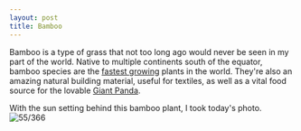 ```yaml
---
layout: post
title: Bamboo
---
```


Bamboo is a type of grass that not too long ago would never be seen in my part of the world. Native to multiple continents south of the equator, bamboo species are the [fastest growing](http://en.m.wikipedia.org/wiki/Bamboo#cite_note-Farrelly-4) plants in the world. They're also an amazing natural building material, useful for textiles, as well as a vital food source for the lovable [Giant Panda](http://www.worldwildlife.org/species/giant-panda).
<!--break-->

With the sun setting behind this bamboo plant, I took today's photo. 
![55/366](http://media.humanboring.net/photos/2016-02-24.JPG)